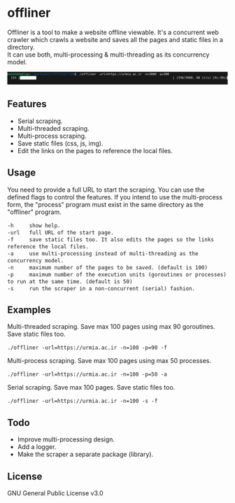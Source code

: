 # offliner
Offliner is a tool to make a website offline viewable. It's a concurrent web crawler which crawls a website and saves all the pages and static files in a directory.<br>
It can use both, multi-processing & multi-threading as its concurrency model.

![offliner](screenshot.png)

## Features
* Serial scraping.
* Multi-threaded scraping.
* Multi-process scraping.
* Save static files (css, js, img).
* Edit the links on the pages to reference the local files.
## Usage
You need to provide a full URL to start the scraping. You can use the defined flags to control the features. If you intend to use the multi-process form, the "process" program must exist in the same directory as the "offliner" program.
```
-h     show help.
-url   full URL of the start page.
-f     save static files too. It also edits the pages so the links reference the local files.
-a     use multi-processing instead of multi-threading as the concurrency model.
-n     maximum number of the pages to be saved. (default is 100)
-p     maximum number of the execution units (goroutines or processes) to run at the same time. (default is 50)
-s     run the scraper in a non-concurrent (serial) fashion.
```
## Examples
Multi-threaded scraping. Save max 100 pages using max 90 goroutines. Save static files too.
```
./offliner -url=https://urmia.ac.ir -n=100 -p=90 -f
```

Multi-process scraping. Save max 100 pages using max 50 processes.
```
./offliner -url=https://urmia.ac.ir -n=100 -p=50 -a
```

Serial scraping. Save max 100 pages. Save static files too.
```
./offliner -url=https://urmia.ac.ir -n=100 -s -f
```
## Todo
* Improve multi-processing design.
* Add a logger.
* Make the scraper a separate package (library).

## License
GNU General Public License v3.0
